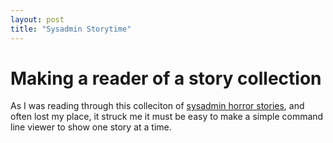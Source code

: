```yaml
---
layout: post
title: "Sysadmin Storytime"
---
```


# Making a reader of a story collection
As I was reading through this colleciton of [sysadmin horror stories](http://www-uxsup.csx.cam.ac.uk/misc/horror.txt), and often lost my place, it struck me it must be easy to make a simple command line viewer to show one story at a time.
